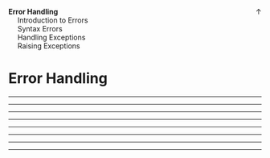 <link rel="stylesheet" href="{{baseUrl}}/css/programming.css">

<div class="website-content">
<div id="toc">

<span style="float:right">[<span class="glyphicon glyphicon-home" aria-hidden="true"></span> ↑](../index.html)</span>
* [**Error Handling**](#lists)
  * [Introduction to Errors](#introdution-to-errors)
  * [Syntax Errors](#syntax-errors)
  * [Handling Exceptions](#handling-exceptions)
  * [Raising Exceptions](#raising-exceptions)
  
</div>
<div id="main">

# Error Handling

<include src="../errors-intro/text.md" /><hr><hr>
<include src="../errors-syntax/text.md" /><hr><hr>
<include src="../errors-exceptions-handling/text.md" /><hr><hr>
<include src="../errors-exceptions-raising/text.md" /><hr><hr>

</div>
</div>